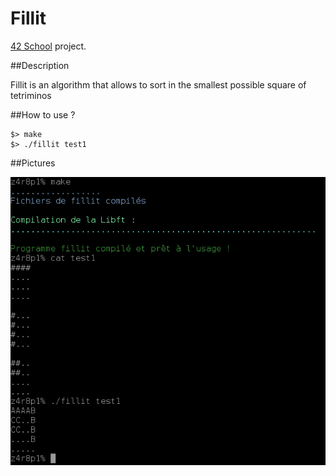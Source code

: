 # Fillit
[42 School](https://www.42.fr/) project.

##Description

Fillit is an algorithm that allows to sort in the smallest possible square of tetriminos


##How to use ?

```
$> make
$> ./fillit test1
```

##Pictures

![](png/fillit%20img.png)
